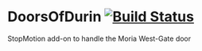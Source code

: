 # DoorsOfDurin [![Build Status](https://travis-ci.com/ArdaCraft/DoorsOfDurin.svg?branch=master)](https://travis-ci.com/ArdaCraft/DoorsOfDurin)
StopMotion add-on to handle the Moria West-Gate door
